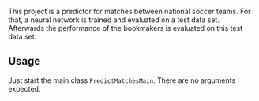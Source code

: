 This project is a predictor for matches between national soccer teams. For that, a neural network is trained and evaluated on a test data set. Afterwards the performance of the bookmakers is evaluated on this test data set.

## Usage

Just start the main class ```PredictMatchesMain```. There are no arguments expected.